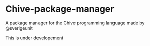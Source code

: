 # Chive-package-manager
A package manager for the Chive programming language made by @sverigeunit

This is under developement
